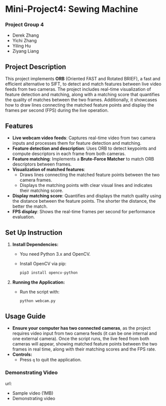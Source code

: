 # Mini-Project4: Sewing Machine

###  Project Group 4

- Derek Zhang
- Yichi Zhang
- Yiling Hu
- Ziyang Liang

## Project Description
This project implements **ORB** (Oriented FAST and Rotated BRIEF), a fast and efficient alternative to SIFT, to detect and match features between live video feeds from two cameras. The project includes real-time visualization of feature detection and matching, along with a matching score that quantifies the quality of matches between the two frames. Additionally, it showcases how to draw lines connecting the matched feature points and display the frames per second (FPS) during the live operation.

## Features
- **Live webcam video feeds**: Captures real-time video from two camera inputs and processes them for feature detection and matching.
- **Feature detection and description**: Uses ORB to detect keypoints and compute descriptors in each frame from both cameras.
- **Feature matching**: Implements a **Brute-Force Matcher** to match ORB descriptors between frames.
- **Visualization of matched features**:
    - Draws lines connecting the matched feature points between the two camera frames.
    - Displays the matching points with clear visual lines and indicates their matching score.
- **Display matching score**: Quantifies and displays the match quality using the distance between the feature points. The shorter the distance, the better the match.
- **FPS display**: Shows the real-time frames per second for performance evaluation.


## Set Up Instruction

1. **Install Dependencies:**
    - You need Python 3.x and OpenCV.
    - Install OpenCV via pip:
        
        ```bash
        pip3 install opencv-python
        ```
        
2. **Running the Application:**
    - Run the script with:
        
        ```bash
        python webcam.py
        ```

## Usage Guide

- **Ensure your computer has two connected cameras**, as the project requires video input from two camera feeds (it can be one internal and 
one external camera). Once the script runs, the live feed from both cameras will appear, showing matched feature points between the two frames in real time, along with their matching scores and the FPS rate.
- **Controls:**
    - Press `q` to quit the application.

### Demonstrating Video

url: 
- Sample video (1MB) []()
- Demonstrating video []()
